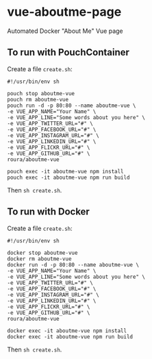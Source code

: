# vue-aboutme-page
Automated Docker "About Me" Vue page

## To run with PouchContainer
Create a file `create.sh`:
```
#!/usr/bin/env sh

pouch stop aboutme-vue
pouch rm aboutme-vue
pouch run -d -p 80:80 --name aboutme-vue \
-e VUE_APP_NAME="Your Name" \
-e VUE_APP_LINE="Some words about you here" \
-e VUE_APP_TWITTER_URL="#" \
-e VUE_APP_FACEBOOK_URL="#" \
-e VUE_APP_INSTAGRAM_URL="#" \
-e VUE_APP_LINKEDIN_URL="#" \
-e VUE_APP_FLICKR_URL="#" \
-e VUE_APP_GITHUB_URL="#" \
roura/aboutme-vue

pouch exec -it aboutme-vue npm install
pouch exec -it aboutme-vue npm run build
```
Then `sh create.sh`.


## To run with Docker
Create a file `create.sh`:
```
#!/usr/bin/env sh

docker stop aboutme-vue
docker rm aboutme-vue
docker run -d -p 80:80 --name aboutme-vue \
-e VUE_APP_NAME="Your Name" \
-e VUE_APP_LINE="Some words about you here" \
-e VUE_APP_TWITTER_URL="#" \
-e VUE_APP_FACEBOOK_URL="#" \
-e VUE_APP_INSTAGRAM_URL="#" \
-e VUE_APP_LINKEDIN_URL="#" \
-e VUE_APP_FLICKR_URL="#" \
-e VUE_APP_GITHUB_URL="#" \
roura/aboutme-vue

docker exec -it aboutme-vue npm install
docker exec -it aboutme-vue npm run build
```
Then `sh create.sh`.
